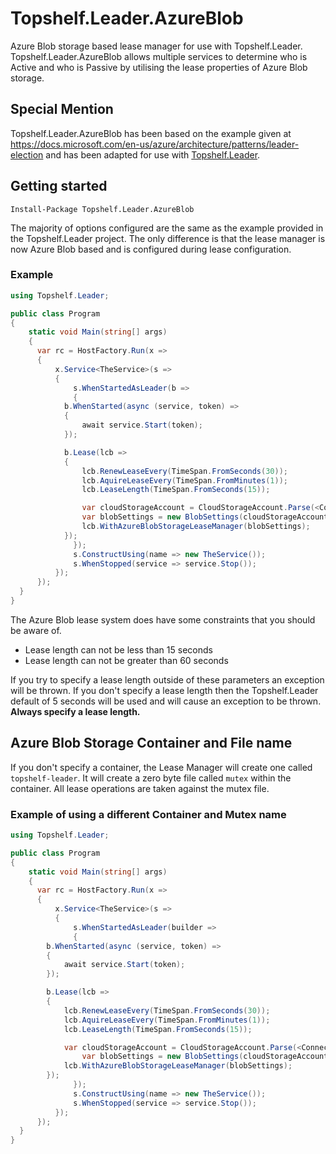 # Topshelf.Leader.AzureBlob
Azure Blob storage based lease manager for use with Topshelf.Leader. Topshelf.Leader.AzureBlob allows multiple 
services to determine who is Active and who is Passive by utilising the lease properties of Azure Blob storage.

## Special Mention
Topshelf.Leader.AzureBlob has been based on the example given at https://docs.microsoft.com/en-us/azure/architecture/patterns/leader-election and has been adapted for use with [Topshelf.Leader](https://github.com/stevewgh/Topshelf.Leader).

## Getting started
```
Install-Package Topshelf.Leader.AzureBlob
```

The majority of options configured are the same as the example provided in the Topshelf.Leader project. The only difference is that the lease manager is now Azure Blob based and is configured during lease configuration.

### Example
```c#
using Topshelf.Leader;

public class Program
{
    static void Main(string[] args)
    {
      var rc = HostFactory.Run(x =>
      {
          x.Service<TheService>(s =>
          {
              s.WhenStartedAsLeader(b =>
              {
			b.WhenStarted(async (service, token) =>
			{
				await service.Start(token);
			});

			b.Lease(lcb =>
			{
				lcb.RenewLeaseEvery(TimeSpan.FromSeconds(30));
				lcb.AquireLeaseEvery(TimeSpan.FromMinutes(1));
				lcb.LeaseLength(TimeSpan.FromSeconds(15));

				var cloudStorageAccount = CloudStorageAccount.Parse(<ConnectionString>);
				var blobSettings = new BlobSettings(cloudStorageAccount);
				lcb.WithAzureBlobStorageLeaseManager(blobSettings);
			});
              });
              s.ConstructUsing(name => new TheService());
              s.WhenStopped(service => service.Stop());
          });
      });
  }
}
```

The Azure Blob lease system does have some constraints that you should be aware of. 

* Lease length can not be less than 15 seconds
* Lease length can not be greater than 60 seconds

If you try to specify a lease length outside of these parameters an exception will be thrown. 
If you don't specify a lease length then the Topshelf.Leader default of 5 seconds will be used and will cause an exception to be thrown. **Always specify a lease length.**

## Azure Blob Storage Container and File name
If you don't specify a container, the Lease Manager will create one called `topshelf-leader`. It will create a zero byte
file called `mutex` within the container. All lease operations are taken against the mutex file.

### Example of using a different Container and Mutex name
```c#
using Topshelf.Leader;

public class Program
{
    static void Main(string[] args)
    {
      var rc = HostFactory.Run(x =>
      {
          x.Service<TheService>(s =>
          {
              s.WhenStartedAsLeader(builder =>
              {
		b.WhenStarted(async (service, token) =>
		{
			await service.Start(token);
		});

		b.Lease(lcb =>
		{
			lcb.RenewLeaseEvery(TimeSpan.FromSeconds(30));
			lcb.AquireLeaseEvery(TimeSpan.FromMinutes(1));
			lcb.LeaseLength(TimeSpan.FromSeconds(15));

			var cloudStorageAccount = CloudStorageAccount.Parse(<ConnectionString>);
    			var blobSettings = new BlobSettings(cloudStorageAccount, "different-container", "different-mutex");
			lcb.WithAzureBlobStorageLeaseManager(blobSettings);
		});
              });
              s.ConstructUsing(name => new TheService());
              s.WhenStopped(service => service.Stop());
          });
      });
  }
}
```

